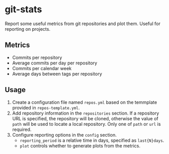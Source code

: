 git-stats
===

Report some useful metrics from git repositories and plot them. Useful for reporting on projects.

## Metrics

- Commits per repository
- Average commits per day per repository
- Commits per calendar week
- Average days between tags per repository

## Usage

1. Create a configuration file named `repos.yml` based on the temmplate provided in `repos-template.yml`.
1. Add repository information in the `repositories` section. If a repository URL is specified, the repository will be
   cloned, otherwise the value of `path` will be used to locate a local repository. Only one of `path` or `url` is
   required.
1. Configure reporting options in the `config` section.
   - `reporting_period` is a relative time in days, specified as `last{N}days`.
   - `plot` controls whether to generate plots from the metrics.
